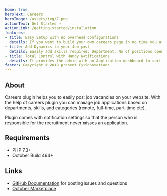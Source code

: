 ```yaml
---
home: true
heroText: Careers
heroImage: /assets/img/7.png
actionText: Get Started →
actionLink: /getting-started/installation
features:
- title: Easy Setup with no overhead configurations
  details: If you want to build your own careers page in no time you are the right place.One click setup of your own careers page.
- title: Add Dynamics to your Job post
  details: Easily add skills required, Department, No of positions open and job description to a job post.Create categories such as full time, part time, remote etc for your job post.
- title: Total Control with Handy Notifications
  details: It provides the admin with an Application dashboard to sort and view all the applications.It also allows you to turn on email notifcations for an application recieved, for as many email addresses you wish.
footer: Copyright © 2018-present Fytinnovations
---
```


## About

Careers plugin helps you to easily post job vacancies on your website. With the help of careers plugin you can manage job applications based on departments, skills, and categories (remote, full-time, part-time etc).

Plugin comes with notification settings so that the person who is responsible for the recruitment never misses an application.


## Requirements

- PHP 7.3+
- October Build 464+

## Links

- [GitHub Documentation](https://github.com/fytinnovations/oc-careers) for posting issues and questions
- [October Marketplace](https://octobercms.com/plugin/fytinnovations-careers)
